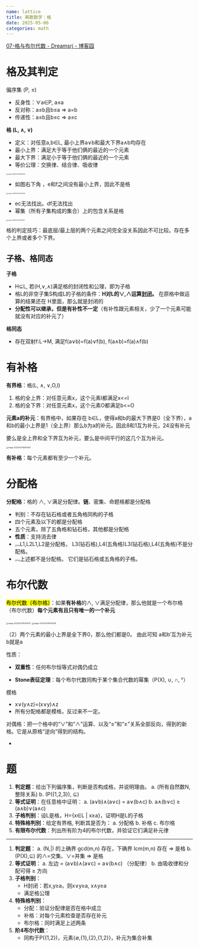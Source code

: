 ```yaml
---
name: lattice
title: 离散数学：格
date: 2025-05-06
categories: math
---
```




[07-格与布尔代数 - Dreamsrj - 博客园](https://www.cnblogs.com/dreamsrj/articles/17743445.html) 

# 格及其判定

偏序集 (P, ≤)

- 反身性：∀a∈P, a≤a
- 反对称：a≤b且b≤a ⇒ a=b
- 传递性：a≤b且b≤c ⇒ a≤c

**格 (L, ∧, ∨)**

- 定义：对任意a,b∈L, 最小上界a∨b和最大下界a∧b均存在
- 最小上界：满足大于等于他们俩的最近的一个元素
- 最大下界：满足小于等于他们俩的最近的一个元素
- 等价公理：交换律、结合律、吸收律

<img src="https://pub-9e727eae11e040a4aa2b1feedc2608d2.r2.dev/PicGo/image-20250507153802250.png" alt="image-20250507153802250" style="zoom: 25%;" />

- 如图右下角 ，e和f之间没有最小上界，因此不是格

<img src="https://pub-9e727eae11e040a4aa2b1feedc2608d2.r2.dev/PicGo/image-20250507154055264.png" alt="image-20250507154055264" style="zoom: 25%;" />

- ec无法找出。df无法找出
- 幂集（所有子集构成的集合）上的包含关系是格

<img src="https://pub-9e727eae11e040a4aa2b1feedc2608d2.r2.dev/PicGo/image-20250507154417169.png" alt="image-20250507154417169" style="zoom: 25%;" />

格的判定技巧：最底层/最上层的两个元素之间完全没关系因此不可比较。存在多个上界或者多个下界。

## 子格、格同态

**子格**

- H⊆L, 若(H,∨,∧)满足格的封闭性和公理，即为子格
- 格L的非空子集S构成L的子格的条件：**H对L的∨,∧运算<u>封闭</u>。** 在原格中做运算的结果还在 H里面，那么就是封闭的
- **分配性可以继承，但是有补性不一定**（有补性跟元素相关，少了一个元素可能就没有对应的补元了）

**格同态**

- 存在双射f:L→M, 满足f(a∨b)=f(a)∨f(b), f(a∧b)=f(a)∧f(b)

# 有补格

**有界格**：格(L, ∧, ∨,O,I)

1. 格的全上界：对任意元素x，这个元素I都满足x<=I
2. 格的全下界：对任意元素x，这个元素O都满足b<=O

**元素a的补元**：有界格中，如果存在 b∈L，使得a和b的最大下界是0（全下界），a和b的最小上界是1（全上界）那么b为a的补元。因此8和1互为补元，24没有补元

要么是全上界和全下界互为补元，要么是中间平行的这几个互为补元。

<img src="https://pub-9e727eae11e040a4aa2b1feedc2608d2.r2.dev/PicGo/image-20250507180654617.png" alt="image-20250507180654617" style="zoom:33%;" />

**有补格**：每个元素都有至少一个补元。

# 分配格

**分配格**：格的 ∧, ∨满足分配律。**链**、密集、命题格都是分配格

- 判别：不存在钻石格或者五角格同构的子格
- 四个元素及以下的都是分配格
- 五个元素，除了五角格和钻石格，其他都是分配格
- **性质**：支持消去律
- [<img src="https://pub-9e727eae11e040a4aa2b1feedc2608d2.r2.dev/PicGo/1629163-20231005154333651-1708543792.png" alt="img" style="zoom:33%;" />](https://img2023.cnblogs.com/blog/1629163/202310/1629163-20231005154333651-1708543792.png)L1,L2L1,L2是分配格， L3(钻石格),L4(五角格)L3(钻石格),L4(五角格)不是分配格。
- [<img src="https://pub-9e727eae11e040a4aa2b1feedc2608d2.r2.dev/PicGo/1629163-20231005154340340-1628803049.png" alt="img" style="zoom: 33%;" />](https://img2023.cnblogs.com/blog/1629163/202310/1629163-20231005154340340-1628803049.png)上述都不是分配格。 它们是钻石格或五角格的子格。

# 布尔代数

<mark>布尔代数（布尔格）</mark>：如果**有补格**的∧, ∨满足分配律，那么他就是一个布尔格（布尔代数）**每个元素有且只有唯一的一个补元** 

<img src="C:/Users/Lenovo/AppData/Roaming/Typora/typora-user-images/image-20250507161010076.png" alt="image-20250507161010076" style="zoom:33%;" />

<img src="https://pub-9e727eae11e040a4aa2b1feedc2608d2.r2.dev/PicGo/image-20250507161155099.png" alt="image-20250507161155099" style="zoom:33%;" />

（2）两个元素的最小上界是全下界0，那么他们都是0。 由此可知 a和b’互为补元 b就是a 

性质：

- **双重性**：任何布尔恒等式对偶仍成立

- **Stone表征定理**：每个布尔代数同构于某个集合代数的幂集（P(X), ∪, ∩, ᶜ）

模格

- x∨(y∧z)=(x∨y)∧z
- 所有分配格都是模格，反过来不一定。

对偶格：把一个格中的“$\vee$”和“$\wedge$”运算、以及“$\leq$”和“$\geq$”关系全部反向，得到的新格。它是从原格“逆向”得到的结构。

- 



# 题

1. **判定题**：给出下列偏序集，判断是否构成格，并说明理由。
    a. (所有自然数N, 整除关系)  b. (P({1,2,3}), ⊆)
2. **等式证明**：在任意格中证明：
    a. (a∨b)∧(a∨c) = a∨(b∧c)
    b. a∧(b∨c) ≥ (a∧b)∨(a∧c)
3. **子格判别**：设L是格，H={x∈L | x≥a}，证明H是L的子格
4. **特殊格判别**：给定有界格, 判断其是否为：
    a. 分配格  b. 补格  c. 布尔格
5. **有限布尔代数**：列出所有阶为4的布尔代数，并验证它们满足补元律

------

1. **判定题**：
    a. (N,|) 的上确界 gcd(m,n) 存在，下确界 lcm(m,n) 存在 ⇒ 是格
    b. (P(X),⊆) 的∧=交集、∨=并集 ⇒ 是格
2. **等式证明**：
    a. 左边 = (a∨b)∧(a∨c) = a∨(b∧c) （分配律）
    b. 由吸收律和分配可得 ≥ 方向
3. **子格判别**：
   - H封闭：若x,y≥a，则x∨y≥a, x∧y≥a
   - 满足格公理
4. **特殊格判别**：
   - 分配：验证分配律是否在格中成立
   - 补格：对每个元素检查是否存在补元
   - 布尔格：同时满足上述两条
5. **阶4布尔代数**：
   - 同构于P({1,2})，元素{∅,{1},{2},{1,2}}，补元为集合补集
